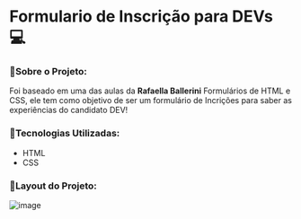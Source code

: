 # Formulario de Inscrição para DEVs 💻

### 🔹Sobre o Projeto:
Foi baseado em uma das aulas da **Rafaella Ballerini** Formulários de HTML e CSS, ele tem como objetivo de ser um formulário de Incrições para saber as experiências do candidato DEV!

### 🔹Tecnologias Utilizadas:

- HTML
- CSS

### 🔹Layout do Projeto:
![image](https://user-images.githubusercontent.com/70981960/155890817-0242cef2-b920-4efc-84c3-9934f33baeb6.png)
